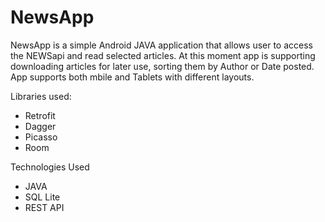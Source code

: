 # NewsApp
 
 NewsApp is a simple Android JAVA application that allows user to access the NEWSapi and read selected articles. At this moment app is supporting downloading articles for later use, sorting them by Author or Date posted. 
 App supports both mbile and Tablets with different layouts.
 
Libraries used:

 - Retrofit
 - Dagger
 - Picasso
 - Room
 
 Technologies Used
 
 - JAVA
 - SQL Lite
 - REST API
 
 
 
